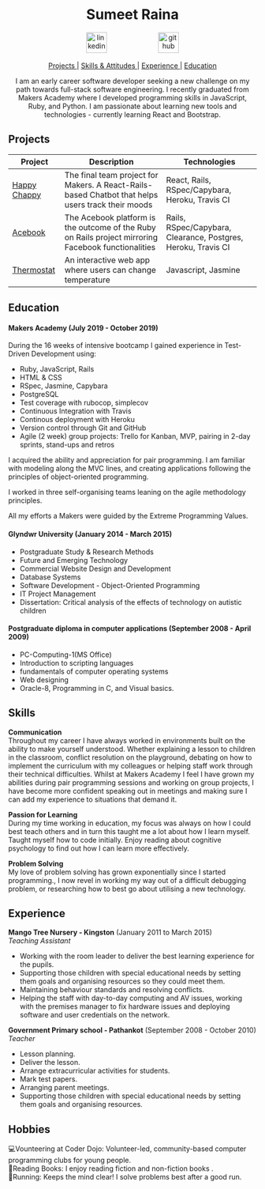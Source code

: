<h1 align="center">Sumeet Raina</h1>

<div align="center">
<a  href="https://www.linkedin.com/in/sumeet-raina/"><img src="https://www.iconfinder.com/data/icons/free-social-icons/67/linkedin_circle_color-512.png" alt="linkedin" hspace="50" height="42" width="42"></a>
<a  href="https://github.com/Sumeet-Raina"><img src="https://cdn0.iconfinder.com/data/icons/octicons/1024/mark-github-512.png" alt="github" hspace="50" height="42" width="42"></a></p>
</div>

<div align="center">

[Projects ](#projects) |
[Skills & Attitudes ](#skills) |
[Experience ](#experience) |
[Education ](#education)


I am an early career software developer seeking a new challenge on my path towards full-stack software engineering. I recently graduated from Makers Academy where I developed programming skills in JavaScript, Ruby, and Python. I am passionate about learning new tools and technologies - currently learning React and Bootstrap.

</div>   


## Projects
| Project   | Description | Technologies |
|---        |---         |---           |
| [Happy Chappy](https://github.com/Sumeet-Raina/HappyChappy) | The final team project for Makers. A React-Rails-based Chatbot that helps users track their moods | React, Rails, RSpec/Capybara, Heroku, Travis CI|
| [Acebook](https://github.com/dtrts/acebook-ConnectU) |The Acebook platform is the outcome of the Ruby on Rails project mirroring Facebook functionalities|Rails, RSpec/Capybara, Clearance, Postgres, Heroku, Travis CI|
|[Thermostat](https://github.com/Sumeet-Raina/Thermotat_js) | An interactive web app where users can change temperature |Javascript, Jasmine |

## Education

#### Makers Academy (July 2019 - October 2019)

During the 16 weeks of intensive bootcamp I gained experience in Test-Driven Development using:
* Ruby, JavaScript, Rails
* HTML & CSS
* RSpec, Jasmine, Capybara
* PostgreSQL
* Test coverage with rubocop, simplecov
* Continuous Integration with Travis
* Continous deployment with Heroku
* Version control through Git and GitHub
* Agile (2 week) group projects: Trello for Kanban, MVP, pairing in 2-day sprints, stand-ups and retros

I acquired the ability and appreciation for pair programming. I am familiar with modeling along the MVC lines, and creating applications following the principles of object-oriented programming.

I worked in three self-organising teams leaning on the agile methodology principles.

All my efforts a Makers were guided by the Extreme Programming Values.

#### Glyndwr University (January 2014 - March 2015)

* Postgraduate Study & Research Methods
* Future and Emerging Technology
* Commercial Website Design and Development
* Database Systems 
* Software Development - Object-Oriented Programming
* IT Project Management
* Dissertation: Critical analysis of the effects of technology on autistic children


#### Postgraduate diploma in computer applications (September 2008 - April 2009)

* PC-Computing-1(MS Office) 
* Introduction to scripting languages
* fundamentals of computer operating systems 
* Web designing
* Oracle-8, Programming in C, and Visual basics.

## Skills

**Communication**   
Throughout my career I have always worked in environments built on the ability to make yourself understood. Whether explaining a lesson to children in the classroom, conflict resolution on the playground, debating on how to implement the curriculum with my colleagues or helping staff work through their technical difficulties.
Whilst at Makers Academy I feel I have grown my abilities during pair programming sessions and working on group projects, I have become more confident speaking out in meetings and making sure I can add my experience to situations that demand it.

**Passion for Learning**  
During my time working in education, my focus was always on how I could best teach others and in turn this taught me a lot about how I learn myself.
Taught myself how to code initially.
Enjoy reading about cognitive psychology to find out how I can learn more effectively.  

**Problem Solving**  
My love of problem solving has grown exponentially since I started programming., I now revel in working my way out of a difficult debugging problem, or researching how to best go about utilising a new technology.


## Experience
 
**Mango Tree Nursery - Kingston** (January 2011 to March 2015)     
*Teaching Assistant* 

- Working with the room leader to deliver the best learning experience for the pupils.
- Supporting those children with special educational needs by setting them goals and organising resources so they could meet them.
- Maintaining behaviour standards and resolving conflicts.
- Helping the staff with day-to-day computing and AV issues, working with the premises manager to fix hardware issues and deploying software and user credentials on the network.

**Government Primary school - Pathankot** (September 2008 - October 2010)  
*Teacher*  

- Lesson planning.
- Deliver the lesson. 
- Arrange extracurricular activities for students. 
- Mark test papers. 
- Arranging parent meetings. 
- Supporting those children with special educational needs by setting them goals and organising resources.


 
## Hobbies

💻Vounteering at Coder Dojo: Volunteer-led, community-based computer programming clubs for young people.  
📗Reading Books: I enjoy reading fiction and non-fiction books .        
🏃Running: Keeps the mind clear! I solve problems best after a good run.   


